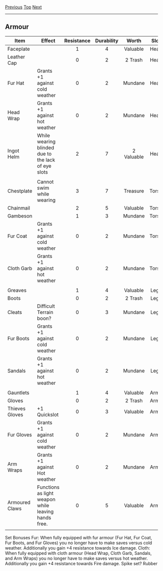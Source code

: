 [Previous](Chapter03.md#chapter-3) [Top](Chapter00.md#table-of-contents) [Next](Chapter05.md#chapter-5)

* * *

## Armour

| Item           | Effect                                              | Resistance | Durability |   Worth    | Slot  | Weight |
| -------------- | --------------------------------------------------- |:----------:|:----------:|:----------:|:-----:|:------:|
| Faceplate      |                                                     |     1      |     4      |  Valuable  | Head  |   2    |
| Leather Cap    |                                                     |     0      |     2      |  2 Trash   | Head  |   0    |
| Fur Hat        | Grants +1 against cold weather                      |     0      |     2      |  Mundane   | Head  |   1    |
| Head Wrap      | Grants +1 against hot weather                       |     0      |     2      |  Mundane   | Head  |   1    |
| Ingot Helm     | While wearing blinded due to the lack of eye slots  |     2      |     7      | 2 Valuable | Head  |   3    |
|                |                                                     |            |            |            |       |        |
| Chestplate     | Cannot swim while wearing                           |     3      |     7      |  Treasure  | Torso |   3    |
| Chainmail      |                                                     |     2      |     5      |  Valuable  | Torso |   2    |
| Gambeson       |                                                     |     1      |     3      |  Mundane   | Torso |   1    |
| Fur Coat       | Grants +1 against cold weather                      |     0      |     2      |  Mundane   | Torso |   1    |
| Cloth Garb     | Grants +1 against hot weather                       |     0      |     2      |  Mundane   | Torso |   1    |
|                |                                                     |            |            |            |       |        |
| Greaves        |                                                     |     1      |     4      |  Valuable  | Legs  |   2    |
| Boots          |                                                     |     0      |     2      |  2 Trash   | Legs  |   0    |
| Cleats         | Difficult Terrain boon?                             |     0      |     3      |  Mundane   | Legs  |   1    |
| Fur Boots      | Grants +1 against cold weather                      |     0      |     2      |  Mundane   | Legs  |   1    |
| Sandals        | Grants +1 against hot weather                       |     0      |     2      |  Mundane   | Legs  |   1    |
|                |                                                     |            |            |            |       |        |
| Gauntlets      |                                                     |     1      |     4      |  Valuable  | Arms  |   2    |
| Gloves         |                                                     |     0      |     2      |  2 Trash   | Arms  |   0    |
| Thieves Gloves | +1 Quickslot                                        |     0      |     3      |  Valuable  | Arms  |   1    |
| Fur Gloves     | Grants +1 against cold weather                      |     0      |     2      |  Mundane   | Arms  |   1    |
| Arm Wraps      | Grants +1 against Hot weather                       |     0      |     2      |  Mundane   | Arms  |   1    |
| Armoured Claws | Functions as light weapon while leaving hands free. |     0      |     5      |  Valuable  | Arms  |   1    |
|                |                                                     |            |            |            |       |        |


Set Bonuses
Fur: When fully equipped with fur armour (Fur Hat, Fur Coat, Fur Boots, and Fur Gloves) you no longer have to make saves versus cold weather. Additionally you gain +4 resistance towards Ice damage.
Cloth: When fully equipped with cloth armour (Head Wrap, Cloth Garb, Sandals, and Arm Wraps) you no longer have to make saves versus hot weather. Additionally you gain +4 resistance towards Fire damage.
Spike set?
Rubber
